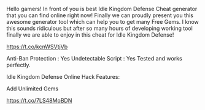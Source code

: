Hello gamers! In front of you is best Idle Kingdom Defense Cheat generator that you can find online right now! Finally we can proudly present you this awesome generator tool which can help you to get many Free Gems. I know this sounds ridiculous but after so many hours of developing working tool finally we are able to enjoy in this cheat for Idle Kingdom Defense!

https://t.co/kcnWSVtjVb

Anti-Ban Protection : Yes
Undetectable Script : Yes
Tested and works perfectly.

Idle Kingdom Defense Online Hack Features:

Add Unlimited Gems

https://t.co/7LS48MoBDN
